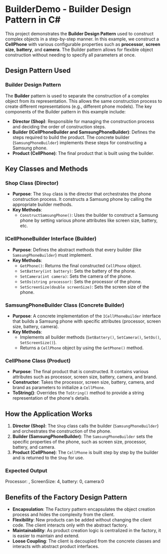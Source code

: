 # BuilderDemo - Builder Design Pattern in C#

This project demonstrates the **Builder Design Pattern** used to construct complex objects in a step-by-step manner. In this example, we construct a **CellPhone** with various configurable properties such as **processor**, **screen size**, **battery**, and **camera**. The Builder pattern allows for flexible object construction without needing to specify all parameters at once.

## Design Pattern Used

### Builder Design Pattern

The **Builder** pattern is used to separate the construction of a complex object from its representation. This allows the same construction process to create different representations (e.g., different phone models). The key components of the Builder pattern in this example include:

- **Director (Shop)**: Responsible for managing the construction process and deciding the order of construction steps.
- **Builder (ICellPhoneBuilder and SamsungPhoneBuilder)**: Defines the steps required to build the product. The concrete builder (`SamsungPhoneBuilder`) implements these steps for constructing a Samsung phone.
- **Product (CellPhone)**: The final product that is built using the builder.

## Key Classes and Methods

### Shop Class (Director)

- **Purpose**: The `Shop` class is the director that orchestrates the phone construction process. It constructs a Samsung phone by calling the appropriate builder methods.
- **Key Methods**:
  - `ConstructSamsungPhone()`: Uses the builder to construct a Samsung phone by setting various phone attributes like screen size, battery, etc.

### ICellPhoneBuilder Interface (Builder)

- **Purpose**: Defines the abstract methods that every builder (like `SamsungPhoneBuilder`) must implement.
- **Key Methods**:
  - `GetPhone()`: Returns the final constructed `CellPhone` object.
  - `SetBattery(int battery)`: Sets the battery of the phone.
  - `SetCamera(int camera)`: Sets the camera of the phone.
  - `SetOs(string processor)`: Sets the processor of the phone.
  - `SetScreenSize(double screenSize)`: Sets the screen size of the phone.

### SamsungPhoneBuilder Class (Concrete Builder)

- **Purpose**: A concrete implementation of the `ICellPhoneBuilder` interface that builds a Samsung phone with specific attributes (processor, screen size, battery, camera).
- **Key Methods**:
  - Implements all builder methods (`SetBattery()`, `SetCamera()`, `SetOs()`, `SetScreenSize()`).
  - Returns a `CellPhone` object by using the `GetPhone()` method.

### CellPhone Class (Product)

- **Purpose**: The final product that is constructed. It contains various attributes such as processor, screen size, battery, camera, and brand.
- **Constructor**: Takes the processor, screen size, battery, camera, and brand as parameters to initialize a `CellPhone`.
- **ToString()**: Overrides the `ToString()` method to provide a string representation of the phone's details.

## How the Application Works

1. **Director (Shop)**: The `Shop` class calls the builder (`SamsungPhoneBuilder`) and orchestrates the construction of the phone.
2. **Builder (SamsungPhoneBuilder)**: The `SamsungPhoneBuilder` sets the specific properties of the phone, such as screen size, processor, battery, and camera.
3. **Product (CellPhone)**: The `CellPhone` is built step by step by the builder and is returned to the `Shop` for use.

### Expected Output

Processor: , ScreenSize: 4, battery: 0, camera:0


## Benefits of the Factory Design Pattern

- **Encapsulation**: The Factory pattern encapsulates the object creation process and hides the complexity from the client.
- **Flexibility**: New products can be added without changing the client code. The client interacts only with the abstract factory.
- **Maintainability**: As product creation logic is centralized in the factory, it is easier to maintain and extend.
- **Loose Coupling**: The client is decoupled from the concrete classes and interacts with abstract product interfaces.
